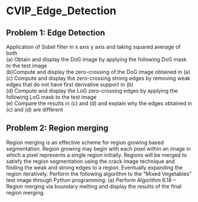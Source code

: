 # CVIP_Edge_Detection

## Problem 1: Edge Detection

Application	of	Sobel	filter	in	x	axis	y	axis	and	taking	squared	average	of	both	
(a)	Obtain	and	display	the	DoG	image	by	applying	the	following	DoG	mask	to	the	test	image <br />
(b)Compute	and	display	the	zero-crossing	of	the	DoG	image	obtained	in	(a)	<br />
(c)	Compute	and	display	the	zero-crossing	strong	edges	by	removing	weak	edges	that	do	not	have	first	derivative	support	in	(b) <br />
(d)	Compute	and	display	the	LoG	zero-crossing	edges	by	applying	the	following	LoG	mask	to	the	test	image <br />
(e)	Compare	the	results	in	(c)	and	(d)	and	explain	why	the	edges	obtained	in	(c)	and	(d)	are	different		<br />

## Problem	2: Region	merging

Region	merging	is	an	effective	scheme	for	region	growing	based	segmentation.	Region	growing	may	begin	with	each	pixel	within	an	image	in	which	a	pixel	represents	a	single	region	initially.	Regions	will	be	merged	to	satisfy	the	region	segmentation	using the crack image technique and finding the weak and strong edges to a region. Eventually expanding the region iteratively.	Perform	the	following	algorithm	to	the	“Mixed	Vegetables”	test	image	through	Python	programming:	(a)	Perform	Algorithm	6.18	–	Region	merging	via	boundary	melting	and	display	the	results	of	the	final	region	merging.	
